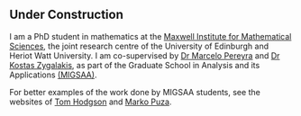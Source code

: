 ## Under Construction

I am a PhD student in mathematics at the [Maxwell Institute for Mathematical Sciences](http://maxwell.ac.uk/), the joint research centre of the University of Edinburgh and Heriot Watt University.  I am co-supervised by [Dr Marcelo Pereyra](http://www.macs.hw.ac.uk/~mp71/) and [Dr Kostas Zygalakis](https://www.maths.ed.ac.uk/school-of-mathematics/people?person=506), as part of the Graduate School in Analysis and its Applications [(MIGSAA)](http://maxwell.ac.uk/migsaa/).

For better examples of the work done by MIGSAA students, see the websites of [Tom Hodgson](https://tom271.github.io/2019/04/29/langevin-mc.html) and [Marko Puza](http://goatleaps.xyz).
